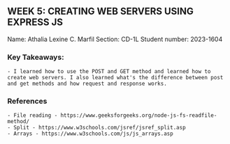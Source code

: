 ## WEEK 5: CREATING WEB SERVERS USING EXPRESS JS

Name: Athalia Lexine C. Marfil
Section: CD-1L
Student number: 2023-1604

### Key Takeaways:
    - I learned how to use the POST and GET method and learned how to create web servers. I also learned what's the difference between post and get methods and how request and response works. 

### References
    - File reading - https://www.geeksforgeeks.org/node-js-fs-readfile-method/
    - Split - https://www.w3schools.com/jsref/jsref_split.asp
    - Arrays - https://www.w3schools.com/js/js_arrays.asp
